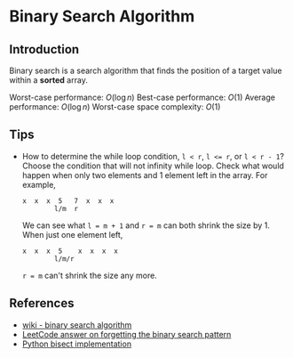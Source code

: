# Binary Search Algorithm

## Introduction

Binary search is a search algorithm that finds the position of a target value within a
**sorted** array.

Worst-case performance: $O(\log n)$
Best-case performance: $O(1)$
Average performance: $O(\log n)$
Worst-case space complexity: $O(1)$

## Tips

- How to determine the while loop condition, `l < r`, `l <= r`, or `l < r - 1`?  
  Choose the condition that will not infinity while loop. Check what would happen when
  only two elements and 1 element left in the array. For example,

  ```text
  x  x  x  5   7  x  x  x
          l/m  r
  ```

  We can see what `l = m + 1` and `r = m` can both shrink the size by 1. When just one
  element left,

  ```text
  x  x  x  5    x  x  x  x
          l/m/r
  ```

  `r = m` can't shrink the size any more.

## References

- [wiki - binary search algorithm](https://en.wikipedia.org/wiki/Binary_search_algorithm)
- [LeetCode answer on forgetting the binary search pattern](https://leetcode.com/problems/search-insert-position/solutions/249092/Come-on-forget-the-binary-search-patterntemplate!-Try-understand-it/)
- [Python bisect implementation](https://github.com/python/cpython/blob/3.9/Lib/bisect.py#L15-L35)
